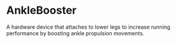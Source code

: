 # AnkleBooster
A hardware device that attaches to lower legs to increase running performance by boosting ankle propulsion movements.
